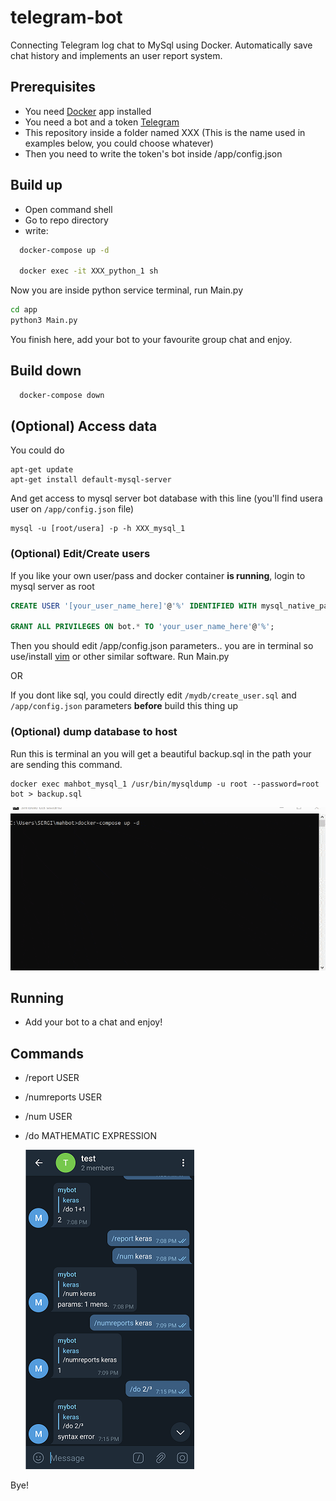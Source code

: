 # telegram-bot
Connecting Telegram log chat to MySql using Docker. Automatically save chat history and implements an user report system.

## Prerequisites
- You need [Docker](https://docs.docker.com/desktop/) app installed
- You need a bot and a token [Telegram](https://core.telegram.org/bots#3-how-do-i-create-a-bot)
- This repository inside a folder named XXX (This is the name used in examples below, you could choose whatever)
- Then you need to write the token's bot inside /app/config.json

## Build up
- Open command shell
- Go to repo directory
- write:
``` Bash
  docker-compose up -d
  
  docker exec -it XXX_python_1 sh
  ```
  Now you are inside python service terminal, run Main.py
  ``` Bash
  cd app
  python3 Main.py
  ```
  
You finish here, add your bot to your favourite group chat and enjoy.
## Build down
``` Bash
  docker-compose down
  ````
## (Optional) Access data
  You could do
  ``` Shell
  apt-get update
  apt-get install default-mysql-server
  ```
  And get access to mysql server bot database with this line (you'll find usera user on ```/app/config.json``` file)
  ```  
  mysql -u [root/usera] -p -h XXX_mysql_1
  ```
  
  ### (Optional) Edit/Create users
  If you like your own user/pass and docker container **is running**, login to mysql server as root
  ``` SQL
  CREATE USER '[your_user_name_here]'@'%' IDENTIFIED WITH mysql_native_password BY 'your_user_password_here';

  GRANT ALL PRIVILEGES ON bot.* TO 'your_user_name_here'@'%';
  ```
  Then you should edit /app/config.json parameters..  you are in terminal so use/install [vim](https://www.vim.org/) or other similar software. Run Main.py
  
  OR
  
  If you dont like sql, you could directly edit ```/mydb/create_user.sql``` and ```/app/config.json``` parameters **before** build this thing up
  ### (Optional) dump database to host
  Run this is terminal an you will get a beautiful backup.sql in the path your are sending this command.
  ```
  docker exec mahbot_mysql_1 /usr/bin/mysqldump -u root --password=root bot > backup.sql
  ```
  
  <img src="gif.gif">
  
## Running
- Add your bot to a chat and enjoy!

## Commands
- /report USER
- /numreports USER
- /num USER
- /do MATHEMATIC EXPRESSION

  <img src="Screenshot.png">
  
 Bye!
